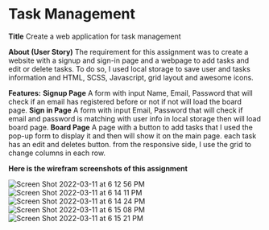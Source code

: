 # Task Management
**Title**
Create a web application for task management

**About (User Story)**
The requirement for this assignment was to create a website with a signup and sign-in page and a webpage to add tasks and edit or delete tasks. To do so, I used local storage to save user and tasks information and HTML, SCSS, Javascript, grid layout and awesome icons.

**Features:**
**Signup Page**
A form with input Name, Email, Password that will check if an email has registered before or not if not will load the board page.
**Sign in Page**
A form with input Email, Password that will check if email and password is matching with user info in local storage then will load board page.
**Board Page**
A page with a button to add tasks that I used the pop-up form to display it and then will show it on the main page. each task has an edit and deletes button. 
from the responsive side, I use the grid to change columns in each row. 


**Here is the wirefram screenshots of this assignment**

![Screen Shot 2022-03-11 at 6 12 56 PM](https://user-images.githubusercontent.com/89866910/158000556-d55adbd6-37d7-4910-9e00-751f4a9c044f.png)
![Screen Shot 2022-03-11 at 6 14 11 PM](https://user-images.githubusercontent.com/89866910/158000557-ee2aa32c-3c65-479e-b5a6-8c72768401ff.png)
![Screen Shot 2022-03-11 at 6 14 24 PM](https://user-images.githubusercontent.com/89866910/158000559-c6bf04bc-d572-4afd-b8c1-6ed86ea8cfb9.png)
![Screen Shot 2022-03-11 at 6 15 08 PM](https://user-images.githubusercontent.com/89866910/158000562-2c484dc8-65b8-4a46-99d5-856ba4b13e9e.png)
![Screen Shot 2022-03-11 at 6 15 21 PM](https://user-images.githubusercontent.com/89866910/158000566-1c6da0bb-0ceb-41f4-9258-a409d10263f3.png)
